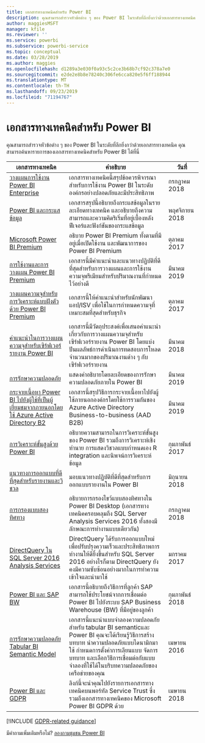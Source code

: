 ```yaml
---
title: เอกสารทางเทคนิคสำหรับ Power BI
description: คุณสามารถสำรวจหัวข้อต่าง ๆ ของ Power BI ในระดับที่ลึกยิ่งกว่าด้วยเอกสารทางเทคนิค
author: maggiesMSFT
manager: kfile
ms.reviewer: ''
ms.service: powerbi
ms.subservice: powerbi-service
ms.topic: conceptual
ms.date: 03/28/2019
ms.author: maggies
ms.openlocfilehash: d1289a3e030f0a93c5c2ce3b68b7cf92c378a7e0
ms.sourcegitcommit: e2de2e8b8e78240c306fe6cca820e5f6ff188944
ms.translationtype: MT
ms.contentlocale: th-TH
ms.lasthandoff: 09/23/2019
ms.locfileid: "71194767"
---
```

# <a name="whitepapers-for-power-bi"></a>เอกสารทางเทคนิคสำหรับ Power BI

คุณสามารถสำรวจหัวข้อต่าง ๆ ของ Power BI ในระดับที่ลึกยิ่งกว่าด้วยเอกสารทางเทคนิค คุณสามารถค้นหารายการของเอกสารทางเทคนิคสำหรับ Power BI ได้ที่นี่

| เอกสารทางเทคนิค | คำอธิบาย | วันที่ |
| --- | --- | --- |
| [วางแผนการใช้งาน Power BI Enterprise](https://go.microsoft.com/fwlink/?linkid=2057861) |เอกสารทางเทคนิคนี้สรุปข้อควรพิจารณาสำหรับการใช้งาน Power BI ในระดับองค์กรอย่างปลอดภัยและมีประสิทธิภาพ | กรกฎาคม 2018 |
| [Power BI และกระแสข้อมูล](https://go.microsoft.com/fwlink/?linkid=2034388&clcid=0x409)| เอกสารสรุปนี้อธิบายถึงกระแสข้อมูลในรายละเอียดทางเทคนิค และอธิบายถึงความสามารถและความคิดริเริ่มที่อยู่เบื้องหลังฟีเจอร์และฟังก์ชันของกระแสข้อมูล | พฤศจิกายน 2018 |
| [Microsoft Power BI Premium](https://aka.ms/pbipremiumwhitepaper) |อธิบาย Power BI Premium ทั้งตามที่มีอยู่เมื่อเปิดใช้งาน และพัฒนาการของ Power BI Premium | ตุลาคม 2017 |
| [การใช้งานและการวางแผน Power BI Premium](whitepaper-powerbi-premium-deployment.md)| เอกสารนี้มีคำแนะนำและแนวทางปฏิบัติที่ดีที่สุดสำหรับการวางแผนและการใช้งานความจุพรีเมียมสำหรับปริมาณงานที่กำหนดไว้อย่างดี| มีนาคม 2019 |
| [วางแผนความจุสำหรับการวิเคราะห์แบบฝังตัวด้วย Power BI Premium](https://aka.ms/pbiewhitepaper) |เอกสารนี้ให้คำแนะนำสำหรับนักพัฒนาแอป/ISV เพื่อใช้ในการกำหนดความจุที่เหมาะสมที่สุดสำหรับธุรกิจ | ตุลาคม 2017 |
| [คำแนะนำในการวางแผนความจุสำหรับเซิร์ฟเวอร์รายงาน Power BI](report-server/capacity-planning.md) |เอกสารนี้มีวัตถุประสงค์เพื่อเสนอคำแนะนำเกี่ยวกับการวางแผนความจุสำหรับเซิร์ฟเวอร์รายงาน Power BI โดยแบ่งปันผลลัพธ์การดำเนินการทดสอบการโหลดจำนวนมากของปริมาณงานต่าง ๆ กับเซิร์ฟเวอร์รายงาน | มีนาคม 2018 |
| [การรักษาความปลอดภัย](service-admin-power-bi-security.md) |แสดงคำอธิบายโดยละเอียดของการรักษาความปลอดภัยภายใน Power BI | มีนาคม 2019 |
| [กระจายเนื้อหา Power BI ไปยังผู้ใช้ที่เป็นผู้เยี่ยมชมจากภายนอกโดยใช้ Azure Active Directory B2](whitepaper-azure-b2b-power-bi.md)|เอกสารนี้สรุปวิธีการกระจายเนื้อหาไปยังผู้ใช้ภายนอกองค์กรโดยใช้การรวมกันของ Azure Active Directory Business-to-business (AAD B2B)| มีนาคม 2019 |
| [การวิเคราะห์ขั้นสูงด้วย Power BI](https://info.microsoft.com/advanced-analytics-with-power-bi.html?Is=Website) |อธิบายความสามารถในการวิเคราะห์ขั้นสูงของ Power BI รวมถึงการวิเคราะห์เชิงทำนาย การแสดงวิชวลแบบกำหนดเอง R integration และนิพจน์การวิเคราะห์ข้อมูล | กุมภาพันธ์ 2017 |
| [แนวทางการออกแบบที่ดีที่สุดสำหรับรายงานและวิชวล](visuals/power-bi-visualization-best-practices.md) |มอบแนวทางปฏิบัติที่ดีที่สุดสำหรับการออกแบบรายงานใน Power BI | มิถุนายน 2018 |
| [การกรองแบบสองทิศทาง](desktop-bidirectional-filtering.md) |อธิบายการกรองไขว้แบบสองทิศทางใน Power BI Desktop (เอกสารทางเทคนิคครอบคลุมถึง SQL Server Analysis Services 2016 ทั้งสองมีลักษณะการทำงานแบบเดียวกัน) | กรกฎาคม 2018 |
| [DirectQuery ใน SQL Server 2016 Analysis Services](https://blogs.msdn.microsoft.com/analysisservices/2017/04/06/directquery-in-sql-server-2016-analysis-services-whitepaper/) |DirectQuery ได้รับการออกแบบใหม่เพื่อปรับปรุงความเร็วและประสิทธิภาพการทำงานให้ดียิ้งขึ้นสำหรับ SQL Server 2016 อย่างไรก็ตาม DirectQuery ยังคงมีความซับซ้อนอย่างมากในการทำความเข้าใจและนำมาใช้ | มกราคม 2017 |
| [Power BI และ SAP BW](https://aka.ms/powerbiandsapbw)| เอกสารนี้อธิบายถึงวิธีการที่ลูกค้า SAP สามารถใช้ประโยชน์จากการเชื่อมต่อ Power BI ไปยังระบบ SAP Business Warehouse (BW) ที่มีอยู่ของลูกค้า| กุมภาพันธ์ 2018 |
| [การรักษาความปลอดภัย Tabular BI Semantic Model](http://download.microsoft.com/download/D/2/0/D20E1C5F-72EA-4505-9F26-FEF9550EFD44/Securing%20the%20Tabular%20BI%20Semantic%20Model.docx) |เอกสารนี้แนะนำแบบจำลองความปลอดภัยสำหรับ tabular BI semanticและ Power BI คุณจะได้เรียนรู้วิธีการสร้างบทบาท นำความปลอดภัยแบบไดนามิกมาใช้ กำหนดการตั้งค่าการเลียนแบบ จัดการบทบาท และเลือกวิธีการเชื่อมต่อกับแบบจำลองที่ใช้ได้ในบริบทความปลอดภัยของเครือข่ายของคุณ | เมษายน 2016 |
| [Power BI และ GDPR](https://aka.ms/power-bi-gdpr-whitepaper)| ลิงก์นี้จะนำคุณไปยังรายการเอกสารทางเทคนิคบนพอร์ทัล Service Trust ซึ่งรวมถึงเอกสารทางเทคนิคของ Microsoft Power BI GDPR ด้วย | เมษายน 2018 |

[!INCLUDE [GDPR-related guidance](includes/gdpr-hybrid-note.md)]

มีคำถามเพิ่มเติมหรือไม่? [ลองถามชุมชน Power BI](http://community.powerbi.com/)
